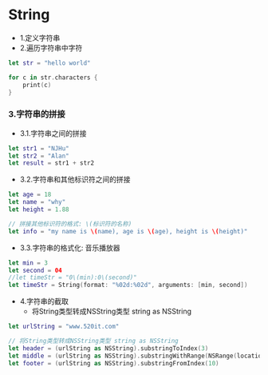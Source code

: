# String

- 1.定义字符串
- 2.遍历字符串中字符

```swift
let str = "hello world"

for c in str.characters {
    print(c)
}
```

### 3.字符串的拼接
- 3.1.字符串之间的拼接

```swift
let str1 = "NJHu"
let str2 = "Alan"
let result = str1 + str2
```

- 3.2.字符串和其他标识符之间的拼接

```swift
let age = 18
let name = "why"
let height = 1.88

// 拼接其他标识符的格式: \(标识符的名称)
let info = "my name is \(name), age is \(age), height is \(height)"
```

- 3.3.字符串的格式化: 音乐播放器

```swift
let min = 3
let second = 04
//let timeStr = "0\(min):0\(second)"
let timeStr = String(format: "%02d:%02d", arguments: [min, second])
```

- 4.字符串的截取
    - 将String类型转成NSString类型 string as NSString

```swift
let urlString = "www.520it.com"

// 将String类型转成NSString类型 string as NSString
let header = (urlString as NSString).substringToIndex(3)
let middle = (urlString as NSString).substringWithRange(NSRange(location: 4, length: 5))
let footer = (urlString as NSString).substringFromIndex(10)
```


